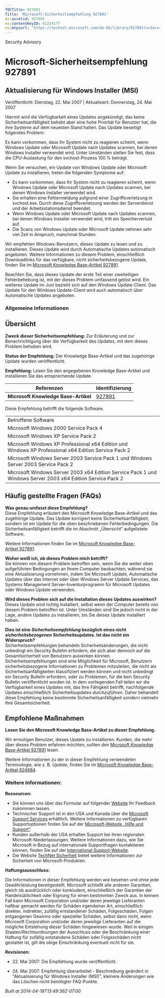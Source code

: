 ```yaml
---
TOCTitle: 927891
Title: 'Microsoft-Sicherheitsempfehlung 927891'
ms:assetid: 927891
ms:contentKeyID: 61224177
ms:mtpsurl: 'https://technet.microsoft.com/de-DE/library/927891(v=Security.10)'
---
```


Security Advisory

Microsoft-Sicherheitsempfehlung 927891
======================================

Aktualisierung für Windows Installer (MSI)
------------------------------------------

Veröffentlicht: Dienstag, 22. Mai 2007 | Aktualisiert: Donnerstag, 24. Mai 2007

Hiermit wird die Verfügbarkeit eines Updates angekündigt, das keine Sicherheitsanfälligkeit behebt aber eine hohe Priorität für Benutzer hat, die ihre Systeme auf dem neuesten Stand halten. Das Update beseitigt folgendes Problem:

Es kann vorkommen, dass Ihr System nicht zu reagieren scheint, wenn Windows Update oder Microsoft Update nach Updates scannen, bei denen Windows Installer verwendet wird. Unter Umständen stellen Sie fest, dass die CPU-Auslastung für den svchost-Prozess 100 % beträgt.

Wenn Sie versuchen, ein Update von Windows Update oder Microsoft Update zu installieren, treten die folgenden Symptome auf:

-   Es kann vorkommen, dass Ihr System nicht zu reagieren scheint, wenn Windows Update oder Microsoft Update nach Updates scannen, bei denen Windows Installer verwendet wird.
-   Sie erhalten eine Fehlermeldung aufgrund einer Zugriffsverletzung in svchost.exe. Durch diese Zugriffsverletzung werden der Serverdienst und der Arbeitsstationsdienst beendet.
-   Wenn Windows Update oder Microsoft Update nach Updates scannen, bei denen Windows Installer verwendet wird, tritt ein Speicherverlust auf.
-   Die Scans von Windows Update oder Microsoft Update nehmen sehr viel Zeit in Anspruch, manchmal Stunden.

Wir empfehlen Windows-Benutzern, dieses Update zu lesen und zu installieren. Dieses Update wird durch Automatische Updates automatisch angeboten. Weitere Informationen zu diesem Problem, einschließlich Downloadlinks für das verfügbare, nicht sicherheitsbezogene Update, finden Sie im [Microsoft Knowledge Base-Artikel 927891](https://support.microsoft.com/kb/927891).

Beachten Sie, dass dieses Update der erste Teil einer zweiteiligen Fehlerbehebung ist, mit der dieses Problem umfassend gelöst wird. Ein weiteres Update im Juni bezieht sich auf den Windows Update-Client. Das Update für den Windows Update-Client wird auch automatisch über Automatische Updates angeboten.

### Allgemeine Informationen

Übersicht
---------

**Zweck dieser Sicherheitsempfehlung:** Zur Erläuterung und zur Benachrichtigung über die Verfügbarkeit des Updates, mit dem dieses Problem behoben wird.

**Status der Empfehlung:** Der Knowledge Base-Artikel und das zugehörige Update wurden veröffentlicht.

**Empfehlung:** Lesen Sie den angegebenen Knowledge Base-Artikel und installieren Sie das entsprechende Update.

| Referenzen                           | Identifizierung                                  |
|--------------------------------------|--------------------------------------------------|
| **Microsoft Knowledge Base-Artikel** | [927891](https://support.microsoft.com/kb/927891) |

Diese Empfehlung betrifft die folgende Software.

|                                                                                                             |
|-------------------------------------------------------------------------------------------------------------|
| Betroffene Software                                                                                         |
| Microsoft Windows 2000 Service Pack 4                                                                       |
| Microsoft Windows XP Service Pack 2                                                                         |
| Microsoft Windows XP Professional x64 Edition und Windows XP Professional x64 Edition Service Pack 2        |
| Microsoft Windows Server 2003 Service Pack 1 und Windows Server 2003 Service Pack 2                         |
| Microsoft Windows Server 2003 x64 Edition Service Pack 1 und Windows Server 2003 x64 Edition Service Pack 2 |

Häufig gestellte Fragen (FAQs)
------------------------------

**Was genau umfasst diese Empfehlung?**  
Diese Empfehlung erläutert den Microsoft Knowledge Base-Artikel und das zugehörige Update. Das Update korrigiert keine Sicherheitsanfälligkeit, sondern ist ein Update für die oben beschriebenen Fehlerbedingungen. Die Sicherheitsanfälligkeit betrifft die im Abschnitt „Übersicht“ aufgelistete Software.

Weitere Informationen finden Sie im [Microsoft Knowledge Base-Artikel 927891](https://support.microsoft.com/kb/927891).

**Woher weiß ich, ob dieses Problem mich betrifft?**  
Sie können von diesem Problem betroffen sein, wenn Sie die weiter oben aufgeführten Bedingungen an Ihrem Computer beobachten, während sie eine Aktualisierung vornehmen, indem Sie Microsoft Update, Automatische Updates über das Internet oder über Windows Server Update Services, das Systems Management Server-Inventurprogramm für Microsoft Updates oder Windows Update verwenden.

**Wird dieses Problem sich auf die Installation dieses Updates auswirken?**  
Dieses Update wird richtig installiert, selbst wenn der Computer bereits von diesem Problem betroffen ist. Unter Umständen sind Sie jedoch nicht in der Lage, andere Updates zu installieren, bis Sie dieses Update installiert haben.

**Dies ist eine *Sicherheitsempfehlung* bezüglich eines nicht *sicherheitsbezogenen* Sicherheitsupdates. Ist das nicht ein Widerspruch?**  
Sicherheitsempfehlungen behandeln Sicherheitsänderungen, die nicht unbedingt ein Security Bulletin erfordern, die sich aber dennoch auf die Gesamtsicherheit von Benutzern auswirken können. Sicherheitsempfehlungen sind eine Möglichkeit für Microsoft, Benutzern sicherheitsbezogene Informationen zu Problemen mitzuteilen, die nicht als Sicherheitsanfälligkeiten klassifiziert werden können und nicht unbedingt ein Security Bulletin erfordern, oder zu Problemen, für die kein Security Bulletin veröffentlicht worden ist. In dem vorliegenden Fall teilen wir die Verfügbarkeit eines Updates mit, das Ihre Fähigkeit betrifft, nachfolgende Updates einschließlich Sicherheitsupdates *durchzuführen*. Daher behandelt diese Empfehlung keine bestimmte Sicherheitsanfälligkeit sondern vielmehr Ihre Gesamtsicherheit.

Empfohlene Maßnahmen
--------------------

**Lesen Sie den Microsoft Knowledge Base-Artikel zu dieser Empfehlung.**

Wir ermutigen Benutzer, dieses Update zu installieren. Kunden, die mehr über dieses Problem erfahren möchten, sollten den [Microsoft Knowledge Base-Artikel 927891](https://support.microsoft.com/kb/927891) lesen.

Weitere Informationen zu der in dieser Empfehlung verwendeten Terminologie, wie z. B. *Update*, finden Sie im [Microsoft Knowledge Base-Artikel 824684](https://support.microsoft.com/kb/824684).

### Weitere Informationen:

**Ressourcen:**

-   Sie können uns über das Formular auf folgender [Website](https://support.microsoft.com/common/survey.aspx?scid=sw;en;1257&showpage=1&ws=technet&sd=tech) Ihr Feedback zukommen lassen.
-   Technischer Support ist in den USA und Kanada über die [Microsoft Support Services](https://go.microsoft.com/fwlink/?linkid=21131) erhältlich. Weitere Informationen zu verfügbaren Supportoptionen finden Sie auf der [Microsoft-Website „Hilfe und Support“](https://support.microsoft.com/).
-   Kunden außerhalb der USA erhalten Support bei ihren regionalen Microsoft-Niederlassungen. Weitere Informationen dazu, wie Sie Microsoft in Bezug auf internationale Supportfragen kontaktieren können, finden Sie auf der [International Support-Website](https://go.microsoft.com/fwlink/?linkid=21155).
-   Die Website [TechNet Sicherheit](https://www.microsoft.com/germany/technet/sicherheit/default.mspx) bietet weitere Informationen zur Sicherheit von Microsoft-Produkten.

**Haftungsausschluss:**

Die Informationen in dieser Empfehlung werden wie besehen und ohne jede Gewährleistung bereitgestellt. Microsoft schließt alle anderen Garantien, gleich ob ausdrücklich oder konkludent, einschließlich der Garantien der Handelsüblichkeit oder Eignung für einen bestimmten Zweck aus. In keinem Fall kann Microsoft Corporation und/oder deren jeweilige Lieferanten haftbar gemacht werden für Schäden irgendeiner Art, einschließlich direkter, indirekter, zufällig entstandener Schäden, Folgeschäden, Folgen entgangenen Gewinns oder spezieller Schäden, selbst dann nicht, wenn Microsoft Corporation und/oder deren jeweilige Lieferanten auf die mögliche Entstehung dieser Schäden hingewiesen wurde. Weil in einigen Staaten/Rechtsordnungen der Ausschluss oder die Beschränkung einer Haftung für zufällig entstandene Schäden oder Folgeschäden nicht gestattet ist, gilt die obige Einschränkung eventuell nicht für sie.

**Revisionen:**

-   <p>22. Mai 2007: Die Empfehlung wurde veröffentlicht.</P>
-   <p>24. Mai 2007: Empfehlung überarbeitet - Beschreibung geändert in "Aktualisierung für Windows Installer (MSI)", kleinere Änderungen wie das Löschen nicht benötigter FAQ-Punkte.</P>

*Built at 2014-04-18T13:49:36Z-07:00*

